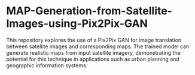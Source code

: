 # MAP-Generation-from-Satellite-Images-using-Pix2Pix-GAN
This repository explores the use of a Pix2Pix GAN for image translation between satellite images and corresponding maps. The trained model can generate realistic maps from input satellite imagery, demonstrating the potential for this technique in applications such as urban planning and geographic information systems.
